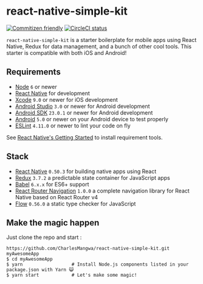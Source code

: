 # react-native-simple-kit

[![Commitizen friendly](https://img.shields.io/badge/commitizen-friendly-brightgreen.svg)](http://commitizen.github.io/cz-cli/)
[![CircleCI status](https://circleci.com/gh/CharlesMangwa/react-native-simple-kit.svg?style=shield&circle-token=:circle-token)](https://circleci.com/gh/CharlesMangwa/react-native-simple-kit)

`react-native-simple-kit` is a starter boilerplate for mobile apps using React Native, Redux for data management, and a bunch of other cool tools. This starter is compatible with both iOS and Android!

## Requirements
- [Node](https://nodejs.org) `6` or newer
- [React Native](http://facebook.github.io/react-native/docs/getting-started.html) for development
- [Xcode](https://developer.apple.com/xcode/) `9.0` or newer for iOS development
- [Android Studio](https://developer.android.com/studio/index.html) `3.0` or newer for Android development
- [Android SDK](https://developer.android.com/sdk/) `23.0.1` or newer for Android development
- [Android](https://www.android.com/) `5.0` or newer on your Android device to test properly
- [ESLint](http://eslint.org/) `4.11.0` or newer to lint your code on fly

See [React Native's Getting Started](https://facebook.github.io/react-native/docs/getting-started.html) to install requirement tools.

## Stack
- [React Native](https://facebook.github.io/react-native/) `0.50.3` for building native apps using React
- [Redux](http://redux.js.org/) `3.7.2` a predictable state container for JavaScript apps
- [Babel](http://babeljs.io/) `6.x.x` for ES6+ support
- [React Router Navigation](https://github.com/LeoLeBras/react-router-navigation) `1.0.0` a complete navigation library for React Native based on React Router v4
- [Flow](http://flowtype.org/) `0.56.0` a static type checker for JavaScript

## Make the magic happen
Just clone the repo and start :
```shell
https://github.com/CharlesMangwa/react-native-simple-kit.git myAwesomeApp
$ cd myAwesomeApp
$ yarn                  # Install Node.js components listed in your package.json with Yarn 😺
$ yarn start            # Let's make some magic!
```
